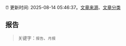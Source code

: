 :alarm_clock: 更新时间: 2025-08-14 05:46:37。[文章来源](/README.md)、[文章分类](/TAGS.md)

## 报告


> 关键字：`报告`、`月报`



